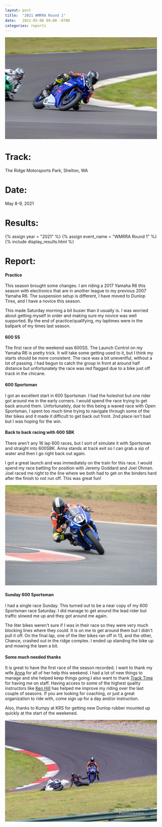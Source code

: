 ```yaml
---
layout: post
title:  "2021 WMRRA Round 1"
date:   2021-05-08 09:00 -0700
categories: reports
---
```

<!-- TODO: UPDATE PHOTOS -->

![](/img/race-report-photos/2021/2021-wmrra-r1-t15.jpg)

# Track:
The Ridge Motorsports Park, Shelton, WA

# Date:
May 8-9, 2021

# Results:
{% assign year = "2021" %}
{% assign event_name = "WMRRA Round 1" %}
{% include display_results.html %}

# Report:

#### Practice
This season brought some changes. I am riding a 2017 Yamaha R6 this season with electronics that are
in another league to my previous 2007 Yamaha R6. The suspension setup is different, I have moved to
Dunlop Tires, and I have a novice this season. 

This made Saturday morning a bit busier than it usually is. I was worried about getting myself in 
order and making sure my novice was well supported. By the end of practice/qualifying, my laptimes were in the ballpark of my times last season.

#### 600 SS
The first race of the weekend was 600SS. The Launch Control on my Yamaha R6 is pretty trick. It will
take some getting used to it, but I think my starts should be more consistent. The race was a bit 
uneventful, without a lot of passing. I had begun to catch the group in front at around half distance
but unfortunately the race was red flagged due to a bike just off track in the chicane.

#### 600 Sportsman
I got an excellent start in 600 Sportsman. I had the holeshot but one rider got around me in the early
corners. I would spend the race trying to get back around them. Unfortunately, due to this being a waved
race with Open Sportsman, I spent too much time trying to navigate through some of the liter bikes and it
made it difficult to get back out front. 2nd place isn't bad but I was hoping for the win.

#### Back to back racing with 600 SBK
There aren't any 16 lap 600 races, but I sort of simulate it with Sportsman and straight into 600SBK. 
Anna stands at track exit so I can grab a sip of water and then I go right back out again.

I got a great launch and was immediately on the train for this race. I would spend my race battling
for position with Jeremy Goddard and Joel Ohman. Joel raced me right to the line where we both had to
get on the binders hard after the finish to not run off. This was great fun!

![](/img/race-report-photos/2021/2021-wmrra-r1-chicane.png)

#### Sunday 600 Sportsman
I had a single race Sunday. This turned out to be a near copy of my 600 Sportsman race Saturday. I
did manage to get around the lead rider but traffic slowed me up and they got around me again.

The liter bikes weren't sure if I was in their race so they were very much blocking lines where they
could. It is on me to get around them but I didn't pull it off. On the final lap, one of the liter
bikes ran off in 13, and the other, Chance, crashed out in the ridge complex. I ended up standing the
bike up and mowing the lawn a bit.

#### Some much needed thanks
It is great to have the first race of the season recorded. I want to thank my wife [Anna](https://www.instagram.com/anmapie) for all of her help this weekend. I had a lot of new things to manage and she helped keep things going.I also want to thank [Track Time](https://tracktime.bike/) for having me on staff. Having access to some of the highest quality instructors like [Ken Hill](https://www.facebook.com/ken.hill.3367) has helped me improve my riding over the last couple of seasons. If you are looking for coaching, or just a great organization to ride with, come sign up for a day and/or instruction.

Also, thanks to Kumpy at KRS for getting new Dunlop rubber mounted up quickly at the start of the weekened.


![](/img/race-report-photos/2021/2021-wmrra-r1-offroading.jpg)
